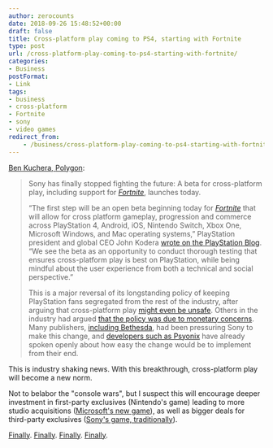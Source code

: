 ```yaml
---
author: zerocounts
date: 2018-09-26 15:48:52+00:00
draft: false
title: Cross-platform play coming to PS4, starting with Fortnite
type: post
url: /cross-platform-play-coming-to-ps4-starting-with-fortnite/
categories:
- Business
postFormat:
- Link
tags:
- business
- cross-platform
- Fortnite
- sony
- video games
redirect_from:
    - /business/cross-platform-play-coming-to-ps4-starting-with-fortnite/
---
```


[Ben Kuchera](https://www.polygon.com/fortnite/2018/9/26/17905150/sony-fortnite-ps4-cross-platform-play-open-beta)[, ](https://www.polygon.com/fortnite/2018/9/26/17905150/sony-fortnite-ps4-cross-platform-play-open-beta)[Polygon](https://www.polygon.com/fortnite/2018/9/26/17905150/sony-fortnite-ps4-cross-platform-play-open-beta):

> Sony has finally stopped fighting the future: A beta for cross-platform play, including support for _[Fortnite](https://www.polygon.com/game/fortnite/2417)_, launches today.
>
> “The first step will be an open beta beginning today for _[Fortnite](https://www.polygon.com/franchise/fortnite/40156)_ that will allow for cross platform gameplay, progression and commerce across PlayStation 4, Android, iOS, Nintendo Switch, Xbox One, Microsoft Windows, and Mac operating systems,” PlayStation president and global CEO John Kodera [wrote on the PlayStation Blog](https://blog.us.playstation.com/2018/09/26/extended-fortnite-cross-play-beta-launches-on-ps4-starting-today/). “We see the beta as an opportunity to conduct thorough testing that ensures cross-platform play is best on PlayStation, while being mindful about the user experience from both a technical and social perspective.”
>
> This is a major reversal of its longstanding policy of keeping PlayStation fans segregated from the rest of the industry, after arguing that cross-platform play [might even be unsafe](https://www.polygon.com/2018/6/21/17489640/sony-minecraft-cross-platform-nintendo-switch-microsoft-xbox). Others in the industry had argued [that the policy was due to monetary concerns](https://www.polygon.com/2018/6/19/17480274/sony-fortnite-nintendo-switch-accounts-reason). Many publishers, [including Bethesda](https://www.polygon.com/2018/8/12/17680834/elder-scrolls-legends-cross-platform-crossplay-ps4), had been pressuring Sony to make this change, and [developers such as Psyonix](https://www.polygon.com/e3/2017/6/13/15795376/rocket-league-cross-platform-playstation-4) have already spoken openly about how easy the change would be to implement from their end.

This is industry shaking news. With this breakthrough, cross-platform play will become a new norm.

Not to belabor the "console wars", but I suspect this will encourage deeper investment in first-party exclusives (Nintendo's game) leading to more studio acquisitions ([Microsoft's new game](/2018/06/12/sometimes-failure-leads-to-opportunity/)), as well as bigger deals for third-party exclusives ([Sony's game, traditionally](https://www.forbes.com/sites/insertcoin/2017/02/21/the-exclusive-gap-between-ps4-and-xbox-one-has-become-a-canyon/#69d02e2c3e9a)).

[Finally](/2017/06/18/sold-on-cross-network-play/). [Finally](/2018/03/25/cross-network-play-is-the-next-logical-step/). [Finally](/2018/06/12/ps4-fortnite-accounts-are-blocked-on-the-nintendo-switch/). [Finally](/2018/06/22/xbox-switch-better-together-campaign/).
